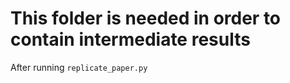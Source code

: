 # This folder is needed in order to contain intermediate results
After running `replicate_paper.py`
